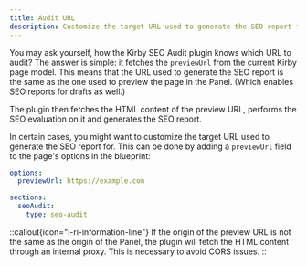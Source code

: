 ```yaml
---
title: Audit URL
description: Customize the target URL used to generate the SEO report for.
---
```


You may ask yourself, how the Kirby SEO Audit plugin knows which URL to audit? The answer is simple: it fetches the `previewUrl` from the current Kirby page model. This means that the URL used to generate the SEO report is the same as the one used to preview the page in the Panel. (Which enables SEO reports for drafts as well.)

The plugin then fetches the HTML content of the preview URL, performs the SEO evaluation on it and generates the SEO report.

In certain cases, you might want to customize the target URL used to generate the SEO report for. This can be done by adding a `previewUrl` field to the page's options in the blueprint:

```yaml [pages/default.yml]
options:
  previewUrl: https://example.com

sections:
  seoAudit:
    type: seo-audit
```

::callout{icon="i-ri-information-line"}
If the origin of the preview URL is not the same as the origin of the Panel, the plugin will fetch the HTML content through an internal proxy. This is necessary to avoid CORS issues.
::
